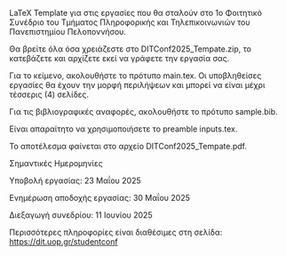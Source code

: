 LaTeX Template για στις εργασίες που θα σταλούν στο 1ο Φοιτητικό Συνέδριο του Τμήματος Πληροφορικής και Τηλεπικοινωνιών του Πανεπιστημίου Πελοποννήσου.

Θα βρείτε όλα όσα χρειάζεστε στο DITConf2025_Tempate.zip, το κατεβάζετε και αρχίζετε εκεί να γράφετε την εργασία σας. 

Για το κείμενο, ακολουθήστε το πρότυπο main.tex. Οι υποβληθείσες εργασίες θα έχουν την μορφή περιλήψεων και μπορεί να είναι μέχρι τέσσερις (4) σελίδες.

Για τις βιβλιογραφικές αναφορές, ακολουθήστε το πρότυπο sample.bib. 

Είναι απαραίτητο να χρησιμοποιήσετε το preamble inputs.tex.

Το αποτέλεσμα φαίνεται στο αρχείο DITConf2025_Tempate.pdf.


Σημαντικές Ημερομηνίες

Υποβολή εργασίας: 23 Μαΐου 2025

Ενημέρωση αποδοχής εργασίας: 30 Μαΐου 2025

Διεξαγωγή συνεδρίου: 11 Ιουνίου 2025

Περισσότερες πληροφορίες είναι διαθέσιμες στη σελίδα: https://dit.uop.gr/studentconf 
